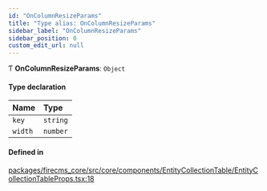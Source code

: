 ```yaml
---
id: "OnColumnResizeParams"
title: "Type alias: OnColumnResizeParams"
sidebar_label: "OnColumnResizeParams"
sidebar_position: 0
custom_edit_url: null
---
```


Ƭ **OnColumnResizeParams**: `Object`

#### Type declaration

| Name | Type |
| :------ | :------ |
| `key` | `string` |
| `width` | `number` |

#### Defined in

[packages/firecms_core/src/core/components/EntityCollectionTable/EntityCollectionTableProps.tsx:18](https://github.com/FireCMSco/firecms/blob/d45f3739/packages/firecms_core/src/core/components/EntityCollectionTable/EntityCollectionTableProps.tsx#L18)
